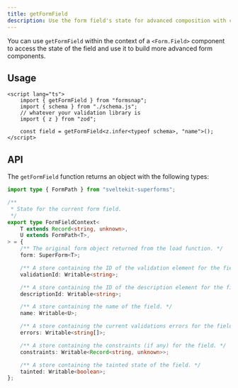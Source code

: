 ```yaml
---
title: getFormField
description: Use the form field's state for advanced composition with custom form components.
---
```


You can use `getFormField` within the context of a `<Form.Field>` component to access the state of the field and use it to build more advanced form components.

## Usage

```svelte showLineNumbers
<script lang="ts">
	import { getFormField } from "formsnap";
	import { schema } from "./schema.js";
	// whatever your validation library is
	import { z } from "zod";

	const field = getFormField<z.infer<typeof schema>, "name">();
</script>
```

## API

The `getFormField` function returns an object with the following types:

```ts
import type { FormPath } from "sveltekit-superforms";

/**
 * State for the current form field.
 */
export type FormFieldContext<
	T extends Record<string, unknown>,
	U extends FormPath<T>,
> = {
	/** The original form object returned from the load function. */
	form: SuperForm<T>;

	/** A store containing the ID of the validation element for the field. */
	validationId: Writable<string>;

	/** A store containing the ID of the description element for the field. */
	descriptionId: Writable<string>;

	/** A store containing the name of the field. */
	name: Writable<U>;

	/** A store containing the current validations errors for the field. */
	errors: Writable<string[]>;

	/** A store containing the constraints (if any) for the field. */
	constraints: Writable<Record<string, unknown>>;

	/** A store containing the tainted state of the field. */
	tainted: Writable<boolean>;
};
```
